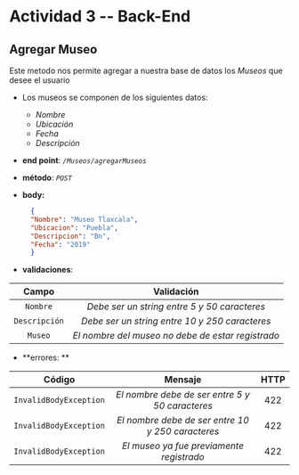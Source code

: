 # Actividad 3 -- Back-End

## **Agregar Museo** 
Este metodo nos permite agregar a nuestra base de datos los *Museos* que desee el usuario
* Los museos se componen de los siguientes datos: 
   * *Nombre*
   * *Ubicación*
   * *Fecha*
   * *Descripción* 
* **end point**: *`/Museos/agregarMuseos`*
* **método**: *`POST`*
* **body:**

  ```JSON
    {
    "Nombre": "Museo Tlaxcala",
    "Ubicacion": "Puebla",
    "Descripcion": "Bn",
    "Fecha": "2019"
    }
  ```
* **validaciones**:

| Campo | Validación |
| :---: | :---: |
| `Nombre` | 	*Debe ser un string entre 5 y 50 caracteres* |
| `Descripción` | *Debe ser un string entre 10 y 250 caracteres* |
| `Museo` | *El nombre del museo no debe de estar registrado* |

* **errores: **

| Código | Mensaje | HTTP |
| :---: | :---: | :---: |
| `InvalidBodyException` | *El nombre debe de ser entre 5 y 50 caracteres* | 422 |
| `InvalidBodyException` | *El nombre debe de ser entre 10 y 250 caracteres* | 422 |
| `InvalidBodyException` | *El museo ya fue previamente registrado* | 422 |

